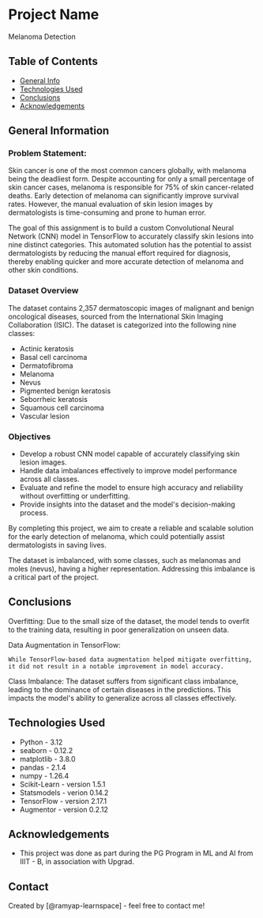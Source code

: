 # Project Name

Melanoma Detection

## Table of Contents
* [General Info](#general-information)
* [Technologies Used](#technologies-used)
* [Conclusions](#conclusions)
* [Acknowledgements](#acknowledgements)


## General Information
### Problem Statement:

Skin cancer is one of the most common cancers globally, with melanoma being the deadliest form. Despite accounting for only a small percentage of skin cancer cases, melanoma is responsible for 75% of skin cancer-related deaths. Early detection of melanoma can significantly improve survival rates. However, the manual evaluation of skin lesion images by dermatologists is time-consuming and prone to human error.

The goal of this assignment is to build a custom Convolutional Neural Network (CNN) model in TensorFlow to accurately classify skin lesions into nine distinct categories. This automated solution has the potential to assist dermatologists by reducing the manual effort required for diagnosis, thereby enabling quicker and more accurate detection of melanoma and other skin conditions.

### Dataset Overview
The dataset contains 2,357 dermatoscopic images of malignant and benign oncological diseases, sourced from the International Skin Imaging Collaboration (ISIC). The dataset is categorized into the following nine classes:

- Actinic keratosis
- Basal cell carcinoma
- Dermatofibroma
- Melanoma
- Nevus
- Pigmented benign keratosis
- Seborrheic keratosis
- Squamous cell carcinoma
- Vascular lesion

### Objectives
- Develop a robust CNN model capable of accurately classifying skin lesion images.
- Handle data imbalances effectively to improve model performance across all classes.
- Evaluate and refine the model to ensure high accuracy and reliability without overfitting or underfitting.
- Provide insights into the dataset and the model's decision-making process.


By completing this project, we aim to create a reliable and scalable solution for the early detection of melanoma, which could potentially assist dermatologists in saving lives.


The dataset is imbalanced, with some classes, such as melanomas and moles (nevus), having a higher representation. Addressing this imbalance is a critical part of the project.


<!-- You don't have to answer all the questions - just the ones relevant to your project. -->

## Conclusions
Overfitting: 
	Due to the small size of the dataset, the model tends to overfit to the training data, resulting in poor generalization on unseen data.

Data Augmentation in TensorFlow:

	While TensorFlow-based data augmentation helped mitigate overfitting, it did not result in a notable improvement in model accuracy.
	
Class Imbalance:
	The dataset suffers from significant class imbalance, leading to the dominance of certain diseases in the predictions. This impacts the model's ability to generalize across all classes effectively.



## Technologies Used
- Python - 3.12
- seaborn - 0.12.2
- matplotlib - 3.8.0
- pandas -  2.1.4
- numpy -  1.26.4
- Scikit-Learn - version 1.5.1
- Statsmodels - verion 0.14.2
- TensorFlow - version 2.17.1
- Augmentor - version 0.2.12

## Acknowledgements
- This project was done as part during the PG Program in ML and AI from IIIT - B, in association with Upgrad.



## Contact
Created by [@ramyap-learnspace] - feel free to contact me!
